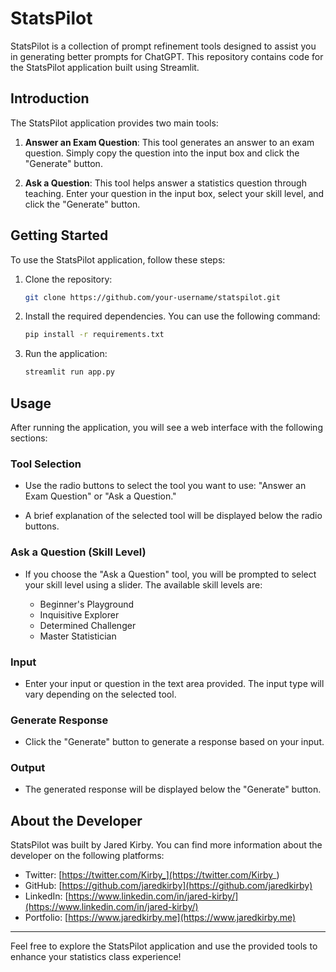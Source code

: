 # StatsPilot

StatsPilot is a collection of prompt refinement tools designed to assist you in generating better prompts for ChatGPT. This repository contains code for the StatsPilot application built using Streamlit.

## Introduction

The StatsPilot application provides two main tools:

1. **Answer an Exam Question**: This tool generates an answer to an exam question. Simply copy the question into the input box and click the "Generate" button.

2. **Ask a Question**: This tool helps answer a statistics question through teaching. Enter your question in the input box, select your skill level, and click the "Generate" button.

## Getting Started

To use the StatsPilot application, follow these steps:

1. Clone the repository:

   ```bash
   git clone https://github.com/your-username/statspilot.git
    ```
2. Install the required dependencies. You can use the following command:

    ```bash
    pip install -r requirements.txt
    ```
3. Run the application:

    ```bash
    streamlit run app.py
    ```

## Usage

After running the application, you will see a web interface with the following sections:

### Tool Selection

- Use the radio buttons to select the tool you want to use: "Answer an Exam Question" or "Ask a Question."

- A brief explanation of the selected tool will be displayed below the radio buttons.

### Ask a Question (Skill Level)

- If you choose the "Ask a Question" tool, you will be prompted to select your skill level using a slider. The available skill levels are:

  - Beginner's Playground
  - Inquisitive Explorer
  - Determined Challenger
  - Master Statistician

### Input

- Enter your input or question in the text area provided. The input type will vary depending on the selected tool.

### Generate Response

- Click the "Generate" button to generate a response based on your input.

### Output

- The generated response will be displayed below the "Generate" button.

## About the Developer

StatsPilot was built by Jared Kirby. You can find more information about the developer on the following platforms:

- Twitter: [https://twitter.com/Kirby_](https://twitter.com/Kirby_)
- GitHub: [https://github.com/jaredkirby](https://github.com/jaredkirby)
- LinkedIn: [https://www.linkedin.com/in/jared-kirby/](https://www.linkedin.com/in/jared-kirby/)
- Portfolio: [https://www.jaredkirby.me](https://www.jaredkirby.me)

---

Feel free to explore the StatsPilot application and use the provided tools to enhance your statistics class experience!

